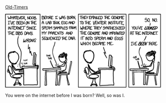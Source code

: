 [Old-Timers](https://xkcd.com/1058)

![Old-Timers](./random_comic.png)

You were on the internet before I was born? Well, so was I.

